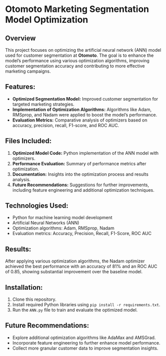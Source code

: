 
# Otomoto Marketing Segmentation Model Optimization

## Overview
This project focuses on optimizing the artificial neural network (ANN) model used for customer segmentation at **Otomoto**. The goal is to enhance the model’s performance using various optimization algorithms, improving customer segmentation accuracy and contributing to more effective marketing campaigns.

## Features:
- **Optimized Segmentation Model:** Improved customer segmentation for targeted marketing strategies.
- **Implementation of Optimization Algorithms:** Algorithms like Adam, RMSprop, and Nadam were applied to boost the model’s performance.
- **Evaluation Metrics:** Comparative analysis of optimizers based on accuracy, precision, recall, F1-score, and ROC AUC.

## Files Included:
1. **Optimized Model Code:** Python implementation of the ANN model with optimizers.
2. **Performance Evaluation:** Summary of performance metrics after optimization.
3. **Documentation:** Insights into the optimization process and results analysis.
4. **Future Recommendations:** Suggestions for further improvements, including feature engineering and additional optimization techniques.

## Technologies Used:
- Python for machine learning model development
- Artificial Neural Networks (ANN)
- Optimization algorithms: Adam, RMSprop, Nadam
- Evaluation metrics: Accuracy, Precision, Recall, F1-Score, ROC AUC

## Results:
After applying various optimization algorithms, the Nadam optimizer achieved the best performance with an accuracy of 81% and an ROC AUC of 0.85, showing substantial improvement over the baseline model.

## Installation:
1. Clone this repository.
2. Install required Python libraries using `pip install -r requirements.txt`.
3. Run the `ANN.py` file to train and evaluate the optimized model.

## Future Recommendations:
- Explore additional optimization algorithms like AdaMax and AMSGrad.
- Incorporate feature engineering to further enhance model performance.
- Collect more granular customer data to improve segmentation insights.
